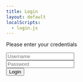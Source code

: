 ```yaml
---
title: Login
layout: default
localScripts:
  - login.js
---
```


<div class="modal is-active">
  <div class="modal-background"></div>
  <div class="modal-content">
    <p>Please enter your credentials</p>
    <form action="http://localhost:8080/authorize" method="post">
      <div class="mb-2">
        <input id="name" class="input" type="text" name="username" placeholder="Username"/>
      </div>
      <div class="mb-2">
        <input
          id="password"
          class="input"
          type="password"
          name="password"
          placeholder="Password"
        />
      </div>
      <div>
        <button id="submit" class="button" name="submit">Login</button>
      </div>
    </form>
  </div>
</div>
